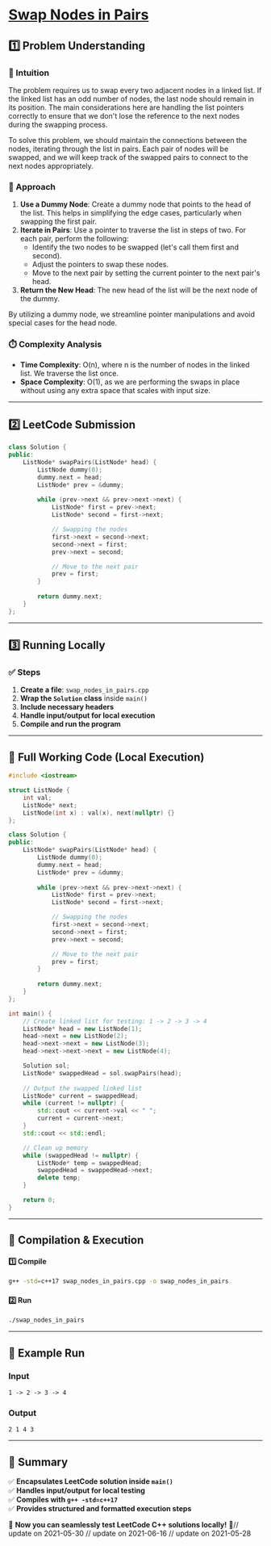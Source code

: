# **[Swap Nodes in Pairs](https://leetcode.com/problems/swap-nodes-in-pairs/description/)**  

## **1️⃣ Problem Understanding**  
### **📌 Intuition**  
The problem requires us to swap every two adjacent nodes in a linked list. If the linked list has an odd number of nodes, the last node should remain in its position. The main considerations here are handling the list pointers correctly to ensure that we don't lose the reference to the next nodes during the swapping process.

To solve this problem, we should maintain the connections between the nodes, iterating through the list in pairs. Each pair of nodes will be swapped, and we will keep track of the swapped pairs to connect to the next nodes appropriately.

### **🚀 Approach**  
1. **Use a Dummy Node**: Create a dummy node that points to the head of the list. This helps in simplifying the edge cases, particularly when swapping the first pair.
2. **Iterate in Pairs**: Use a pointer to traverse the list in steps of two. For each pair, perform the following:
   - Identify the two nodes to be swapped (let's call them first and second).
   - Adjust the pointers to swap these nodes.
   - Move to the next pair by setting the current pointer to the next pair's head.
3. **Return the New Head**: The new head of the list will be the next node of the dummy.

By utilizing a dummy node, we streamline pointer manipulations and avoid special cases for the head node.

### **⏱️ Complexity Analysis**  
- **Time Complexity**: O(n), where n is the number of nodes in the linked list. We traverse the list once.
- **Space Complexity**: O(1), as we are performing the swaps in place without using any extra space that scales with input size.

---  

## **2️⃣ LeetCode Submission**  
```cpp
class Solution {
public:
    ListNode* swapPairs(ListNode* head) {
        ListNode dummy(0);
        dummy.next = head;
        ListNode* prev = &dummy;
        
        while (prev->next && prev->next->next) {
            ListNode* first = prev->next;
            ListNode* second = first->next;

            // Swapping the nodes
            first->next = second->next;
            second->next = first;
            prev->next = second;

            // Move to the next pair
            prev = first;
        }
        
        return dummy.next;
    }
};  
```  

---  

## **3️⃣ Running Locally**  
### **✅ Steps**  
1. **Create a file**: `swap_nodes_in_pairs.cpp`  
2. **Wrap the `Solution` class** inside `main()`  
3. **Include necessary headers**  
4. **Handle input/output for local execution**  
5. **Compile and run the program**  

---  

## **📝 Full Working Code (Local Execution)**  
```cpp
#include <iostream>

struct ListNode {
    int val;
    ListNode* next;
    ListNode(int x) : val(x), next(nullptr) {}
};

class Solution {
public:
    ListNode* swapPairs(ListNode* head) {
        ListNode dummy(0);
        dummy.next = head;
        ListNode* prev = &dummy;
        
        while (prev->next && prev->next->next) {
            ListNode* first = prev->next;
            ListNode* second = first->next;

            // Swapping the nodes
            first->next = second->next;
            second->next = first;
            prev->next = second;

            // Move to the next pair
            prev = first;
        }
        
        return dummy.next;
    }
};

int main() {
    // Create linked list for testing: 1 -> 2 -> 3 -> 4
    ListNode* head = new ListNode(1);
    head->next = new ListNode(2);
    head->next->next = new ListNode(3);
    head->next->next->next = new ListNode(4);

    Solution sol;
    ListNode* swappedHead = sol.swapPairs(head);
    
    // Output the swapped linked list
    ListNode* current = swappedHead;
    while (current != nullptr) {
        std::cout << current->val << " ";
        current = current->next;
    }
    std::cout << std::endl;

    // Clean up memory
    while (swappedHead != nullptr) {
        ListNode* temp = swappedHead;
        swappedHead = swappedHead->next;
        delete temp;
    }

    return 0;
}  
```  

---  

## **🔧 Compilation & Execution**  
#### **1️⃣ Compile**  
```bash
g++ -std=c++17 swap_nodes_in_pairs.cpp -o swap_nodes_in_pairs
```  

#### **2️⃣ Run**  
```bash
./swap_nodes_in_pairs
```  

---  

## **🎯 Example Run**  
### **Input**  
```
1 -> 2 -> 3 -> 4
```  
### **Output**  
```
2 1 4 3 
```  

---  

## **📌 Summary**  
✅ **Encapsulates LeetCode solution inside `main()`**  
✅ **Handles input/output for local testing**  
✅ **Compiles with `g++ -std=c++17`**  
✅ **Provides structured and formatted execution steps**  

🚀 **Now you can seamlessly test LeetCode C++ solutions locally!** 🚀// update on 2021-05-30
// update on 2021-06-16
// update on 2021-05-28
